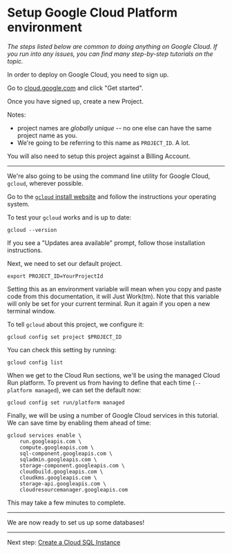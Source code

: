 # Setup Google Cloud Platform environment


*The steps listed below are common to doing anything on Google Cloud. If you run into any issues, you can find many step-by-step tutorials on the topic.*

In order to deploy on Google Cloud, you need to sign up. 

Go to [cloud.google.com](https://cloud.google.com/) and click "Get started". 

Once you have signed up, create a new Project.

Notes: 

* project names are *globally unique* -- no one else can have the same project name as you. 
* We're going to be referring to this name as `PROJECT_ID`. A lot. 

You will also need to setup this project against a Billing Account. 

---

We're also going to be using the command line utility for Google Cloud, `gcloud`, wherever possible. 

Go to the [`gcloud` install website](https://cloud.google.com/sdk/docs/#install_the_latest_cloud_tools_version_cloudsdk_current_version) and follow the instructions your operating system. 

To test your `gcloud` works and is up to date: 

```
gcloud --version
```

If you see a "Updates area available" prompt, follow those installation instructions. 

Next, we need to set our default project. 

```
export PROJECT_ID=YourProjectId
```

Setting this as an environment variable will mean when you copy and paste code from this documentation, it will Just Work(tm). Note that this variable will only be set for your current terminal. Run it again if you open a new terminal window. 

To tell `gcloud` about this project, we configure it: 

```
gcloud config set project $PROJECT_ID
```

You can check this setting by running: 

```
gcloud config list
```

When we get to the Cloud Run sections, we'll be using the managed Cloud Run platform. To prevent us from having to define that each time (`--platform managed`), we can set the default now: 

```
gcloud config set run/platform managed
```

Finally, we will be using a number of Google Cloud services in this tutorial. We can save time by enabling them ahead of time: 

```
gcloud services enable \
    run.googleapis.com \
    compute.googleapis.com \
    sql-component.googleapis.com \
    sqladmin.googleapis.com \
    storage-component.googleapis.com \
    cloudbuild.googleapis.com \
    cloudkms.googleapis.com \
    storage-api.googleapis.com \
    cloudresourcemanager.googleapis.com
```

This may take a few minutes to complete. 

---

We are now ready to set us up some databases!

---

Next step: [Create a Cloud SQL Instance](20-setup-sql.md)